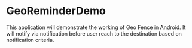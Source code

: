 # GeoReminderDemo
This application will demonstrate the working of Geo Fence in Android. It will notify via notification before user reach to the destination based on notification criteria.
